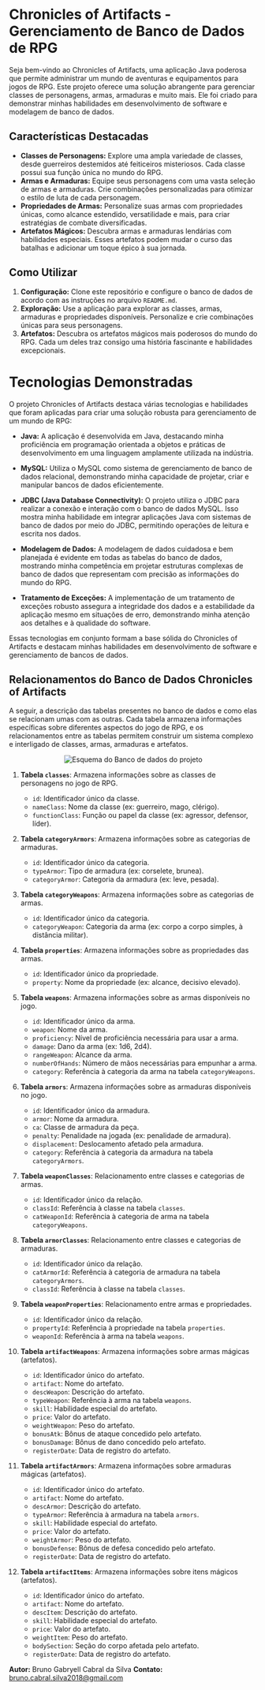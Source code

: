 # Chronicles of Artifacts - Gerenciamento de Banco de Dados de RPG

Seja bem-vindo ao Chronicles of Artifacts, uma aplicação Java poderosa que permite administrar um mundo de aventuras e equipamentos para jogos de RPG. Este projeto oferece uma solução abrangente para gerenciar classes de personagens, armas, armaduras e muito mais. Ele foi criado para demonstrar minhas habilidades em desenvolvimento de software e modelagem de banco de dados.

## Características Destacadas

- **Classes de Personagens:** Explore uma ampla variedade de classes, desde guerreiros destemidos até feiticeiros misteriosos. Cada classe possui sua função única no mundo do RPG.
- **Armas e Armaduras:** Equipe seus personagens com uma vasta seleção de armas e armaduras. Crie combinações personalizadas para otimizar o estilo de luta de cada personagem.
- **Propriedades de Armas:** Personalize suas armas com propriedades únicas, como alcance estendido, versatilidade e mais, para criar estratégias de combate diversificadas.
- **Artefatos Mágicos:** Descubra armas e armaduras lendárias com habilidades especiais. Esses artefatos podem mudar o curso das batalhas e adicionar um toque épico à sua jornada.

## Como Utilizar

1. **Configuração:** Clone este repositório e configure o banco de dados de acordo com as instruções no arquivo `README.md`.
2. **Exploração:** Use a aplicação para explorar as classes, armas, armaduras e propriedades disponíveis. Personalize e crie combinações únicas para seus personagens.
3. **Artefatos:** Descubra os artefatos mágicos mais poderosos do mundo do RPG. Cada um deles traz consigo uma história fascinante e habilidades excepcionais.

# Tecnologias Demonstradas

O projeto Chronicles of Artifacts destaca várias tecnologias e habilidades que foram aplicadas para criar uma solução robusta para gerenciamento de um mundo de RPG:

- **Java:** A aplicação é desenvolvida em Java, destacando minha proficiência em programação orientada a objetos e práticas de desenvolvimento em uma linguagem amplamente utilizada na indústria.

- **MySQL:** Utiliza o MySQL como sistema de gerenciamento de banco de dados relacional, demonstrando minha capacidade de projetar, criar e manipular bancos de dados eficientemente.

- **JDBC (Java Database Connectivity):** O projeto utiliza o JDBC para realizar a conexão e interação com o banco de dados MySQL. Isso mostra minha habilidade em integrar aplicações Java com sistemas de banco de dados por meio do JDBC, permitindo operações de leitura e escrita nos dados.

- **Modelagem de Dados:** A modelagem de dados cuidadosa e bem planejada é evidente em todas as tabelas do banco de dados, mostrando minha competência em projetar estruturas complexas de banco de dados que representam com precisão as informações do mundo do RPG.

- **Tratamento de Exceções:** A implementação de um tratamento de exceções robusto assegura a integridade dos dados e a estabilidade da aplicação mesmo em situações de erro, demonstrando minha atenção aos detalhes e à qualidade do software.

Essas tecnologias em conjunto formam a base sólida do Chronicles of Artifacts e destacam minhas habilidades em desenvolvimento de software e gerenciamento de bancos de dados.

## Relacionamentos do Banco de Dados Chronicles of Artifacts

A seguir, a descrição das tabelas presentes no banco de dados e como elas se relacionam umas com as outras. Cada tabela armazena informações específicas sobre diferentes aspectos do jogo de RPG, e os relacionamentos entre as tabelas permitem construir um sistema complexo e interligado de classes, armas, armaduras e artefatos.

<div align="center">
  <img align="center" src="./src/images/schema.png" alt= "Esquema do Banco de dados do projeto" />
</div>

1. **Tabela `classes`**: Armazena informações sobre as classes de personagens no jogo de RPG.

    - `id`: Identificador único da classe.
    - `nameClass`: Nome da classe (ex: guerreiro, mago, clérigo).
    - `functionClass`: Função ou papel da classe (ex: agressor, defensor, líder).

2. **Tabela `categoryArmors`**: Armazena informações sobre as categorias de armaduras.

    - `id`: Identificador único da categoria.
    - `typeArmor`: Tipo de armadura (ex: corselete, brunea).
    - `categoryArmor`: Categoria da armadura (ex: leve, pesada).

3. **Tabela `categoryWeapons`**: Armazena informações sobre as categorias de armas.

    - `id`: Identificador único da categoria.
    - `categoryWeapon`: Categoria da arma (ex: corpo a corpo simples, à distância militar).

4. **Tabela `properties`**: Armazena informações sobre as propriedades das armas.

    - `id`: Identificador único da propriedade.
    - `property`: Nome da propriedade (ex: alcance, decisivo elevado).

5. **Tabela `weapons`**: Armazena informações sobre as armas disponíveis no jogo.

    - `id`: Identificador único da arma.
    - `weapon`: Nome da arma.
    - `proficiency`: Nível de proficiência necessária para usar a arma.
    - `damage`: Dano da arma (ex: 1d6, 2d4).
    - `rangeWeapon`: Alcance da arma.
    - `numberOfHands`: Número de mãos necessárias para empunhar a arma.
    - `category`: Referência à categoria da arma na tabela `categoryWeapons`.

6. **Tabela `armors`**: Armazena informações sobre as armaduras disponíveis no jogo.

    - `id`: Identificador único da armadura.
    - `armor`: Nome da armadura.
    - `ca`: Classe de armadura da peça.
    - `penalty`: Penalidade na jogada (ex: penalidade de armadura).
    - `displacement`: Deslocamento afetado pela armadura.
    - `category`: Referência à categoria da armadura na tabela `categoryArmors`.

7. **Tabela `weaponClasses`**: Relacionamento entre classes e categorias de armas.

    - `id`: Identificador único da relação.
    - `classId`: Referência à classe na tabela `classes`.
    - `catWeaponId`: Referência à categoria de arma na tabela `categoryWeapons`.

8. **Tabela `armorClasses`**: Relacionamento entre classes e categorias de armaduras.

    - `id`: Identificador único da relação.
    - `catArmorId`: Referência à categoria de armadura na tabela `categoryArmors`.
    - `classId`: Referência à classe na tabela `classes`.

9. **Tabela `weaponProperties`**: Relacionamento entre armas e propriedades.

    - `id`: Identificador único da relação.
    - `propertyId`: Referência à propriedade na tabela `properties`.
    - `weaponId`: Referência à arma na tabela `weapons`.

10. **Tabela `artifactWeapons`**: Armazena informações sobre armas mágicas (artefatos).

    - `id`: Identificador único do artefato.
    - `artifact`: Nome do artefato.
    - `descWeapon`: Descrição do artefato.
    - `typeWeapon`: Referência à arma na tabela `weapons`.
    - `skill`: Habilidade especial do artefato.
    - `price`: Valor do artefato.
    - `weightWeapon`: Peso do artefato.
    - `bonusAtk`: Bônus de ataque concedido pelo artefato.
    - `bonusDamage`: Bônus de dano concedido pelo artefato.
    - `registerDate`: Data de registro do artefato.

11. **Tabela `artifactArmors`**: Armazena informações sobre armaduras mágicas (artefatos).

    - `id`: Identificador único do artefato.
    - `artifact`: Nome do artefato.
    - `descArmor`: Descrição do artefato.
    - `typeArmor`: Referência à armadura na tabela `armors`.
    - `skill`: Habilidade especial do artefato.
    - `price`: Valor do artefato.
    - `weightArmor`: Peso do artefato.
    - `bonusDefense`: Bônus de defesa concedido pelo artefato.
    - `registerDate`: Data de registro do artefato.

12. **Tabela `artifactItems`**: Armazena informações sobre itens mágicos (artefatos).

    - `id`: Identificador único do artefato.
    - `artifact`: Nome do artefato.
    - `descItem`: Descrição do artefato.
    - `skill`: Habilidade especial do artefato.
    - `price`: Valor do artefato.
    - `weightItem`: Peso do artefato.
    - `bodySection`: Seção do corpo afetada pelo artefato.
    - `registerDate`: Data de registro do artefato.


**Autor:** Bruno Gabryell Cabral da Silva
**Contato:** bruno.cabral.silva2018@gmail.com

